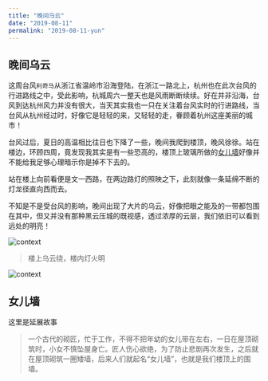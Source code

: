 ```yaml
---
title: "晚间乌云"
date: "2019-08-11"
permalink: "2019-08-11-yun"
---
```


## 晚间乌云


这周台风`利奇马`从浙江省温岭市沿海登陆，在浙江一路北上，杭州也在此次台风的行进路线之中，受此影响，杭城周六一整天也是风雨断断续续。好在并非沿海，台风到达杭州风力并没有很大，当天其实我也一只在关注着台风实时的行进路线，当台风从杭州经过时，好像它是轻轻的来，又轻轻的走，眷顾着杭州这座美丽的城市！

台风过后，夏日的高温相比往日也下降了一些，晚间我爬到楼顶，晚风徐徐。站在楼边，环顾四周，竟发现我其实是有一些恐高的，楼顶上玻璃所做的[女儿墙](#ROP_ARM)好像并不能给我足够心理暗示你是掉不下去的。

站在楼上向前看便是文一西路，在两边路灯的照映之下，此刻就像一条延绵不断的灯龙径直向西而去。

不知是不是受台风的影响，晚间出现了大片的乌云，好像把眼之能及的一带都包围在其中，但又并没有那种黑云压城的既视感，透过浓厚的云层，我们依旧可以看到远处的明亮！


<img :src="$withBase('/yun2.jpeg')" alt="context">

> 楼上乌云绕，楼内灯火明

<img :src="$withBase('/yun1.jpeg')" alt="context">

## 女儿墙
<A NAME="ROP_ARM"></A>

这里是延展故事

> 一个古代的砌匠，忙于工作，不得不把年幼的女儿带在左右，一日在屋顶砌筑时，小女不慎坠屋身亡。匠人伤心欲绝，为了防止悲剧再次发生，之后就在屋顶砌筑一圈矮墙，后来人们就起名“女儿墙”，也就是我们楼顶上的围墙。
